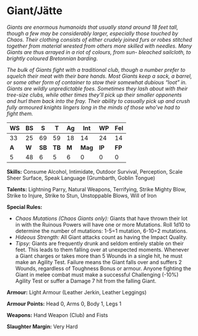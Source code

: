 # Giant/Jätte

_Giants are enormous humanoids that usually stand around
18 feet tall, though a few may be considerably larger,
especially those touched by Chaos. Their clothing consists
of either crudely joined furs or robes stitched together from
material wrested from others more skilled with needles.
Many Giants are thus arrayed in a riot of colours, from sun-
bleached sailcloth, to brightly coloured Bretonnian barding._

_The bulk of Giants fight with a traditional club, though a
number prefer to squelch their meat with their bare hands.
Most Giants keep a sack, a barrel, or some other form of
container to stow their somewhat dubious “loot” in. Giants
are wildly unpredictable foes. Sometimes they lash about
with their tree-size clubs, while other times they’ll pick up
their smaller opponents and hurl them back into the fray.
Their ability to casually pick up and crush fully armoured
knights lingers long in the minds of those who’ve had to
fight them._

|**WS**|**BS**|**S**|**T**|**Ag**|**Int**|**WP**|**Fel**|
|--|--|-|-|--|---|--|---|
|33|25|69|59|18|14|24|14|
|**A**|**W**|**SB**|**TB**|**M**|**Mag**|**IP**|**FP**|
|5|48|6|5|6|0|0|0|

**Skills:** Consume Alcohol, Intimidate, Outdoor Survival,
Perception, Scale Sheer Surface, Speak Language
(Grumbarth, Goblin Tongue)

**Talents:** Lightning Parry, Natural Weapons, Terrifying,
Strike Mighty Blow, Strike to Injure, Strike to Stun,
Unstoppable Blows, Will of Iron

**Special Rules:**
* _Chaos Mutations (Chaos Giants only):_ Giants that
have thrown their lot in with the Ruinous Powers
will have one or more Mutations. Roll 1d10 
to determine the number of mutations: 1-5=1
mutation, 6-10=2 mutations.
* _Hideous Strength:_ All Giant attacks count as having
the Impact Quality.
* _Tipsy:_ Giants are frequently drunk and seldom
entirely stable on their feet. This leads to them
falling over at unexpected moments. Whenever a
Giant charges or takes more than 5 Wounds in a
single hit, he must make an Agility Test. Failure
means the Giant falls over and suffers 2 Wounds,
regardless of Toughness Bonus or armour. Anyone
fighting the Giant in melee combat must make a
successful Challenging (-10%) Agility Test or suffer
a Damage 7 hit from the falling Giant.

**Armour:** Light Armour (Leather Jerkin, Leather Leggings)

**Armour Points:** Head 0, Arms 0, Body 1, Legs 1

**Weapons:** Hand Weapon (Club) and Fists

**Slaughter Margin:** Very Hard
